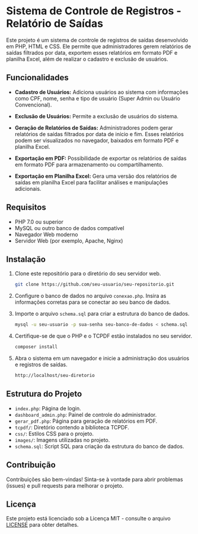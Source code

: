 # Sistema de Controle de Registros - Relatório de Saídas

Este projeto é um sistema de controle de registros de saídas desenvolvido em PHP, HTML e CSS. Ele permite que administradores gerem relatórios de saídas filtrados por data, exportem esses relatórios em formato PDF e planilha Excel, além de realizar o cadastro e exclusão de usuários.

## Funcionalidades

- **Cadastro de Usuários:** Adiciona usuários ao sistema com informações como CPF, nome, senha e tipo de usuário (Super Admin ou Usuário Convencional).

- **Exclusão de Usuários:** Permite a exclusão de usuários do sistema.

- **Geração de Relatórios de Saídas:** Administradores podem gerar relatórios de saídas filtrados por data de início e fim. Esses relatórios podem ser visualizados no navegador, baixados em formato PDF e planilha Excel.

- **Exportação em PDF:** Possibilidade de exportar os relatórios de saídas em formato PDF para armazenamento ou compartilhamento.

- **Exportação em Planilha Excel:** Gera uma versão dos relatórios de saídas em planilha Excel para facilitar análises e manipulações adicionais.

## Requisitos

- PHP 7.0 ou superior
- MySQL ou outro banco de dados compatível
- Navegador Web moderno
- Servidor Web (por exemplo, Apache, Nginx)

## Instalação

1. Clone este repositório para o diretório do seu servidor web.

   ```bash
   git clone https://github.com/seu-usuario/seu-repositorio.git
   ```

2. Configure o banco de dados no arquivo `conexao.php`. Insira as informações corretas para se conectar ao seu banco de dados.

3. Importe o arquivo `schema.sql` para criar a estrutura do banco de dados.

   ```bash
   mysql -u seu-usuario -p sua-senha seu-banco-de-dados < schema.sql
   ```

4. Certifique-se de que o PHP e o TCPDF estão instalados no seu servidor.

   ```bash
   composer install
   ```

5. Abra o sistema em um navegador e inicie a administração dos usuários e registros de saídas.

   ```bash
   http://localhost/seu-diretorio
   ```

## Estrutura do Projeto

- `index.php`: Página de login.
- `dashboard_admin.php`: Painel de controle do administrador.
- `gerar_pdf.php`: Página para geração de relatórios em PDF.
- `tcpdf/`: Diretório contendo a biblioteca TCPDF.
- `css/`: Estilos CSS para o projeto.
- `images/`: Imagens utilizadas no projeto.
- `schema.sql`: Script SQL para criação da estrutura do banco de dados.

## Contribuição

Contribuições são bem-vindas! Sinta-se à vontade para abrir problemas (issues) e pull requests para melhorar o projeto.

## Licença

Este projeto está licenciado sob a Licença MIT - consulte o arquivo [LICENSE](LICENSE) para obter detalhes.